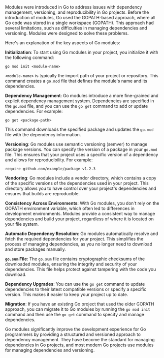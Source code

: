 Modules were introduced in Go to address issues with dependency management, versioning, and reproducibility in Go projects. Before the introduction of modules, Go used the GOPATH-based approach, where all Go code was stored in a single workspace (GOPATH). This approach had several limitations, such as difficulties in managing dependencies and versioning. Modules were designed to solve these problems.

Here's an explanation of the key aspects of Go modules:

**Initialization**: To start using Go modules in your project, you initialize it with the following command:

`go mod init <module-name>`

`<module-name>` is typically the import path of your project or repository. This command creates a `go.mod` file that defines the module's name and its dependencies.

**Dependency Management**: Go modules introduce a more fine-grained and explicit dependency management system. Dependencies are specified in the `go.mod` file, and you can use the `go get` command to add or update dependencies. For example:

`go get <package-path>`

This command downloads the specified package and updates the `go.mod` file with the dependency information.

**Versioning**: Go modules use semantic versioning (semver) to manage package versions. You can specify the version of a package in your `go.mod` file. This ensures that your project uses a specific version of a dependency and allows for reproducibility. For example:

`require github.com/example/package v1.2.3`

**Vendoring**: Go modules include a vendor directory, which contains a copy of the specific versions of the dependencies used in your project. This directory allows you to have control over your project's dependencies and ensures that builds are reproducible.

**Consistency Across Environments**: With Go modules, you don't rely on the GOPATH environment variable, which often led to differences in development environments. Modules provide a consistent way to manage dependencies and build your project, regardless of where it is located on your file system.

**Automatic Dependency Resolution**: Go modules automatically resolve and fetch the required dependencies for your project. This simplifies the process of managing dependencies, as you no longer need to download and store packages manually.

**`go.sum` File**: The `go.sum` file contains cryptographic checksums of the downloaded modules, ensuring the integrity and security of your dependencies. This file helps protect against tampering with the code you download.

**Dependency Upgrades**: You can use the `go get` command to update dependencies to their latest compatible versions or specify a specific version. This makes it easier to keep your project up to date.

**Migration**: If you have an existing Go project that used the older GOPATH approach, you can migrate it to Go modules by running the `go mod init` command and then use the `go get` command to specify and manage dependencies.

Go modules significantly improve the development experience for Go programmers by providing a structured and versioned approach to dependency management. They have become the standard for managing dependencies in Go projects, and most modern Go projects use modules for managing dependencies and versioning.